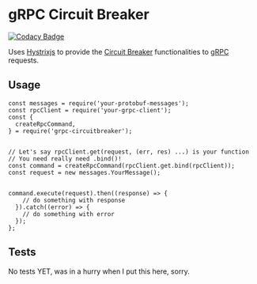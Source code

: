 # gRPC Circuit Breaker

[![Codacy Badge](https://api.codacy.com/project/badge/Grade/94e6f91f01fe48429a2ba739a130376d)](https://www.codacy.com/app/lucavallin/grpc-circuitbreaker?utm_source=github.com&amp;utm_medium=referral&amp;utm_content=lucavallin/grpc-circuitbreaker&amp;utm_campaign=Badge_Grade)

Uses [Hystrixjs](https://www.npmjs.com/package/hystrixjs) to provide the [Circuit Breaker](http://microservices.io/patterns/reliability/circuit-breaker.html) functionalities to [gRPC](https://grpc.io/) requests.

## Usage

```
const messages = require('your-protobuf-messages');
const rpcClient = require('your-grpc-client');
const {
  createRpcCommand,
} = require('grpc-circuitbreaker');


// Let's say rpcClient.get(request, (err, res) ...) is your function
// You need really need .bind()!
const command = createRpcCommand(rpcClient.get.bind(rpcClient));
const request = new messages.YourMessage();


command.execute(request).then((response) => {
    // do something with response
  }).catch((error) => {
    // do something with error
  });
};
```

## Tests

No tests YET, was in a hurry when I put this here, sorry.
